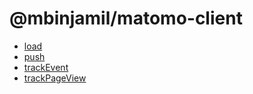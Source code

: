 # @mbinjamil/matomo-client

- [load](functions/load.md)
- [push](functions/push.md)
- [trackEvent](functions/trackEvent.md)
- [trackPageView](functions/trackPageView.md)

